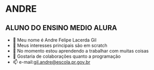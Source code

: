 # ANDRE
## ALUNO DO ENSINO MEDIO ALURA 

- 👋 Meu nome é Andre Felipe Lacerda Gil
- 👀 Meus interesses principais são em scratch
- 🌱 No momento estou aprendendo a trabalhar com muitas coisas
- 💞️ Gostaria de colaborações quanto a programação
- 📫 e-mail:gil.andre@escola.pr.gov.br
